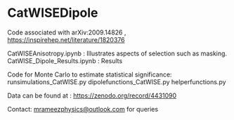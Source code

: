 # CatWISEDipole
Code associated with arXiv:2009.14826 , https://inspirehep.net/literature/1820376

CatWISEAnisotropy.ipynb : Illustrates aspects of selection such as masking.
CatWISE_Dipole_Results.ipynb : Results

Code for Monte Carlo to estimate statistical significance:
runsimulations_CatWISE.py
dipolefunctions_CatWISE.py
helperfunctions.py

Data can be found at : https://zenodo.org/record/4431090

Contact: mrameezphysics@outlook.com for queries
